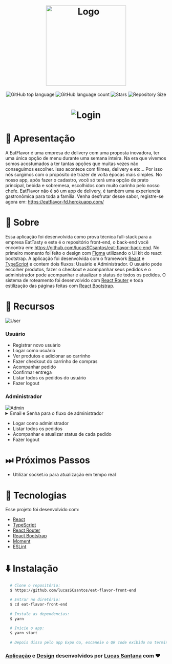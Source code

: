 <h1 align="center">
  <img alt="Logo" src="https://i.imgur.com/lY7ZWok.png" width="250px" />
</h1>

<p align="center">
  <img alt="GitHub top language" src="https://img.shields.io/github/languages/top/lucasSCsantos/eat-flavor-front-end">
  <img alt="GitHub language count" src="https://img.shields.io/github/languages/count/lucasSCsantos/eat-flavor-front-end">
  <img alt="Stars" src="https://img.shields.io/github/stars/lucasSCsantos/eat-flavor-front-end">
  <img alt="Repository Size" src="https://img.shields.io/github/repo-size/lucasSCsantos/eat-flavor-front-end">
</p>

<h1 align="center">
  <img alt="Login" src="https://i.imgur.com/kf3d2m7.png"/>
</h1>

# 🎉 Apresentação

A EatFlavor é uma empresa de delivery com uma proposta inovadora, ter uma única opção de menu durante uma semana inteira. Na era que vivemos somos acostumados a ter tantas opções que muitas vezes não conseguimos escolher. Isso acontece com filmes, delivery e etc... Por isso nós surgimos com o propósito de trazer de volta épocas mais simples. No nosso app, após fazer o cadastro, você só terá uma opção de prato principal, bebida e sobremesa, escolhidos com muito carinho pelo nosso chefe. EatFlavor não é só um app de delivery, é também uma experiencia gastronômica para toda a família. Venha desfrutar desse sabor, registre-se agora em: https://eatflavor-fd.herokuapp.com/ 

# :page_with_curl: Sobre

Essa aplicação foi desenvolvida como prova técnica full-stack para a empresa EatTasty e este é o repositório front-end, o back-end você encontra em: https://github.com/lucasSCsantos/eat-flavor-back-end. No primeiro momento foi feito o design com [Figma](https://www.figma.com/) utilizando o UI kit do react bootstrap. A aplicação foi desenvolvida com o framework [React](https://pt-br.reactjs.org/) e [TypeScript](https://www.typescriptlang.org/) e contem dois fluxos: Usuário e Administrador. O usuário pode escolher produtos, fazer o checkout e acompanhar seus pedidos e o administrador pode acompanhar e atualizar o status de todos os pedidos. O sistema de roteamento foi desenvolvido com [React Router](https://reactrouter.com/) e toda estilização das páginas feitas com [React Bootstrap](https://reactrouter.com/).

# 🔧 Recursos

<img alt="User" src="https://i.imgur.com/elzKOPi.gif"/>

### Usuário
- Registrar novo usuário
- Logar como usuário
- Ver produtos e adicionar ao carrinho
- Fazer checkout do carrinho de compras
- Acompanhar pedido
- Confirmar entrega
- Listar todos os pedidos do usuário
- Fazer logout

### Administrador

<img alt="Admin" src="https://i.imgur.com/TmNn88r.gif"/>

<details>
  <summary>Email e Senha para o fluxo de administrador</summary>
  
  ```json
{
	"email": "admin@admin.com",
	"palavra-passe": "adminadmin"
}
  ```
  
</details>

- Logar como administrador
- Listar todos os pedidos
- Acompanhar e atualizar status de cada pedido
- Fazer logout


# ⏭ Próximos Passos

- Utilizar socket.io para atualização em tempo real

# :hammer: Tecnologias

Esse projeto foi desenvolvido com:

- [React](https://pt-br.reactjs.org/)
- [TypeScript](https://www.typescriptlang.org/)
- [React Router](https://reactrouter.com/)
- [React Bootstrap](https://react-bootstrap.github.io/)
- [Moment](https://momentjs.com/)
- [ESLint](https://eslint.org/)

# :arrow_down: Instalação
``` bash
  # Clone o repositório:
  $ https://github.com/lucasSCsantos/eat-flavor-front-end

  # Entrar no diretório:
  $ cd eat-flavor-front-end
  
  # Instale as dependencias:
  $ yarn
  
  # Inicie o app:
  $ yarn start
  
  # Depois disso pelo app Expo Go, escaneie o QR code exibido no terminal
```

### [Aplicação](https://eatflavor-fd.herokuapp.com/ ) e [Design](https://www.figma.com/file/v70HYO7pl06I1KdHyRl3ou/EatFlavor) desenvolvidos por [Lucas Santana](https://github.com/lucasSCsantos) com ❤
